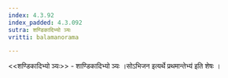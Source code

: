 ```yaml
---
index: 4.3.92
index_padded: 4.3.092
sutra: शण्डिकादिभ्यो ञ्यः
vritti: balamanorama

---
```

<<शण्डिकादिभ्यो ञ्यः>> - शाण्डिकादिभ्यो ञ्यः ।सोऽभिजन इत्यर्थे प्रथमान्तेभ्य॑ इति शेषः । 